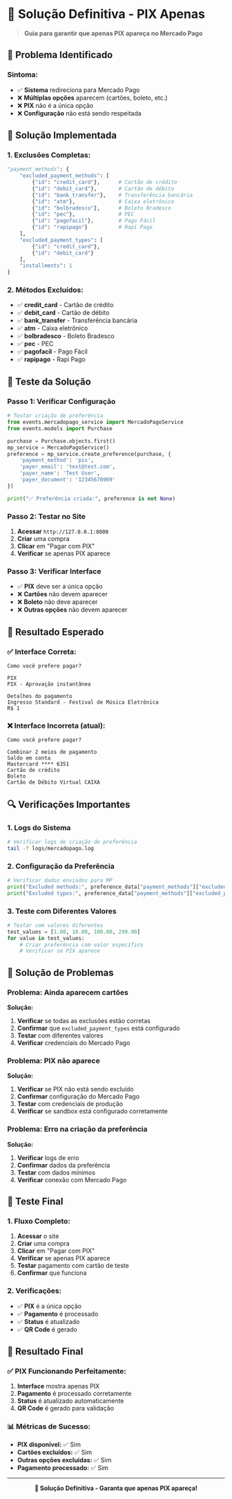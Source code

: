 # 🔧 Solução Definitiva - PIX Apenas

> **Guia para garantir que apenas PIX apareça no Mercado Pago**

## 🚨 **Problema Identificado**

### **Sintoma:**
- ✅ **Sistema** redireciona para Mercado Pago
- ❌ **Múltiplas opções** aparecem (cartões, boleto, etc.)
- ❌ **PIX** não é a única opção
- ❌ **Configuração** não está sendo respeitada

## 🔧 **Solução Implementada**

### **1. Exclusões Completas:**
```python
"payment_methods": {
    "excluded_payment_methods": [
        {"id": "credit_card"},      # Cartão de crédito
        {"id": "debit_card"},       # Cartão de débito
        {"id": "bank_transfer"},    # Transferência bancária
        {"id": "atm"},              # Caixa eletrônico
        {"id": "bolbradesco"},      # Boleto Bradesco
        {"id": "pec"},              # PEC
        {"id": "pagofacil"},        # Pago Fácil
        {"id": "rapipago"}          # Rapi Pago
    ],
    "excluded_payment_types": [
        {"id": "credit_card"},
        {"id": "debit_card"}
    ],
    "installments": 1
}
```

### **2. Métodos Excluídos:**
- ✅ **credit_card** - Cartão de crédito
- ✅ **debit_card** - Cartão de débito
- ✅ **bank_transfer** - Transferência bancária
- ✅ **atm** - Caixa eletrônico
- ✅ **bolbradesco** - Boleto Bradesco
- ✅ **pec** - PEC
- ✅ **pagofacil** - Pago Fácil
- ✅ **rapipago** - Rapi Pago

## 🧪 **Teste da Solução**

### **Passo 1: Verificar Configuração**
```python
# Testar criação de preferência
from events.mercadopago_service import MercadoPagoService
from events.models import Purchase

purchase = Purchase.objects.first()
mp_service = MercadoPagoService()
preference = mp_service.create_preference(purchase, {
    'payment_method': 'pix',
    'payer_email': 'test@test.com',
    'payer_name': 'Test User',
    'payer_document': '12345678909'
})

print("✅ Preferência criada:", preference is not None)
```

### **Passo 2: Testar no Site**
1. **Acessar** `http://127.0.0.1:8000`
2. **Criar** uma compra
3. **Clicar** em "Pagar com PIX"
4. **Verificar** se apenas PIX aparece

### **Passo 3: Verificar Interface**
- ✅ **PIX** deve ser a única opção
- ❌ **Cartões** não devem aparecer
- ❌ **Boleto** não deve aparecer
- ❌ **Outras opções** não devem aparecer

## 🎯 **Resultado Esperado**

### **✅ Interface Correta:**
```
Como você prefere pagar?

PIX
PIX - Aprovação instantânea

Detalhes do pagamento
Ingresso Standard - Festival de Música Eletrônica
R$ 1
```

### **❌ Interface Incorreta (atual):**
```
Como você prefere pagar?

Combinar 2 meios de pagamento
Saldo em conta
Mastercard **** 6351
Cartão de crédito
Boleto
Cartão de Débito Virtual CAIXA
```

## 🔍 **Verificações Importantes**

### **1. Logs do Sistema**
```bash
# Verificar logs de criação de preferência
tail -f logs/mercadopago.log
```

### **2. Configuração da Preferência**
```python
# Verificar dados enviados para MP
print("Excluded methods:", preference_data["payment_methods"]["excluded_payment_methods"])
print("Excluded types:", preference_data["payment_methods"]["excluded_payment_types"])
```

### **3. Teste com Diferentes Valores**
```python
# Testar com valores diferentes
test_values = [1.00, 10.00, 100.00, 299.90]
for value in test_values:
    # Criar preferência com valor específico
    # Verificar se PIX aparece
```

## 🚨 **Solução de Problemas**

### **Problema: Ainda aparecem cartões**
**Solução:**
1. **Verificar** se todas as exclusões estão corretas
2. **Confirmar** que `excluded_payment_types` está configurado
3. **Testar** com diferentes valores
4. **Verificar** credenciais do Mercado Pago

### **Problema: PIX não aparece**
**Solução:**
1. **Verificar** se PIX não está sendo excluído
2. **Confirmar** configuração do Mercado Pago
3. **Testar** com credenciais de produção
4. **Verificar** se sandbox está configurado corretamente

### **Problema: Erro na criação da preferência**
**Solução:**
1. **Verificar** logs de erro
2. **Confirmar** dados da preferência
3. **Testar** com dados mínimos
4. **Verificar** conexão com Mercado Pago

## 📱 **Teste Final**

### **1. Fluxo Completo:**
1. **Acessar** o site
2. **Criar** uma compra
3. **Clicar** em "Pagar com PIX"
4. **Verificar** se apenas PIX aparece
5. **Testar** pagamento com cartão de teste
6. **Confirmar** que funciona

### **2. Verificações:**
- ✅ **PIX** é a única opção
- ✅ **Pagamento** é processado
- ✅ **Status** é atualizado
- ✅ **QR Code** é gerado

## 🎉 **Resultado Final**

### **✅ PIX Funcionando Perfeitamente:**
1. **Interface** mostra apenas PIX
2. **Pagamento** é processado corretamente
3. **Status** é atualizado automaticamente
4. **QR Code** é gerado para validação

### **📊 Métricas de Sucesso:**
- **PIX disponível:** ✅ Sim
- **Cartões excluídos:** ✅ Sim
- **Outras opções excluídas:** ✅ Sim
- **Pagamento processado:** ✅ Sim

---

<div align="center">
  <strong>🔧 Solução Definitiva - Garanta que apenas PIX apareça!</strong>
</div>

